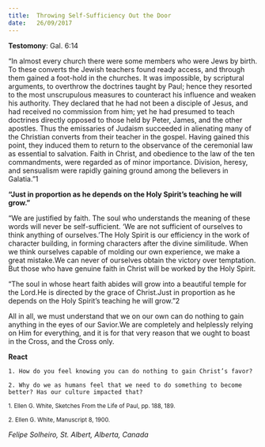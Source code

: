 ```yaml
---
title:  Throwing Self-Sufficiency Out the Door
date:   26/09/2017
---
```


**Testomony**: Gal. 6:14

“In almost every church there were some members who were Jews by birth. To these converts the Jewish teachers found ready access, and through them gained a foot-hold in the churches. It was impossible, by scriptural arguments, to overthrow the doctrines taught by Paul; hence they resorted to the most unscrupulous measures to counteract his influence and weaken his authority. They declared that he had not been a disciple of Jesus, and had received no commission from him; yet he had presumed to teach doctrines directly opposed to those held by Peter, James, and the other apostles. Thus the emissaries of Judaism succeeded in alienating many of the Christian converts from their teacher in the gospel. Having gained this point, they induced them to return to the observance of the ceremonial law as essential to salvation. Faith in Christ, and obedience to the law of the ten commandments, were regarded as of minor importance. Division, heresy, and sensualism were rapidly gaining ground among the believers in Galatia.”1

**“Just in proportion as he depends on the Holy Spirit’s teaching he will grow.”**

“We are justified by faith. The soul who understands the meaning of these words will never be self-sufficient. ‘We are not sufficient of ourselves to think anything of ourselves.’The Holy Spirit is our efficiency in the work of character building, in forming characters after the divine similitude. When we think ourselves capable of molding our own experience, we make a great mistake.We can never of ourselves obtain the victory over temptation. But those who have genuine faith in Christ will be worked by the Holy Spirit.

“The soul in whose heart faith abides will grow into a beautiful temple for the Lord.He is directed by the grace of Christ.Just in proportion as he depends on the Holy Spirit’s teaching he will grow.”2

All in all, we must understand that we on our own can do nothing to gain anything in the eyes of our Savior.We are completely and helplessly relying on Him for everything, and it is for that very reason that we ought to boast in the Cross, and the Cross only.

**React**

`1. How do you feel knowing you can do nothing to gain Christ’s favor?`

`2. Why do we as humans feel that we need to do something to become better? Has our culture impacted that?`

<sup>1. Ellen G. White, Sketches From the Life of Paul, pp. 188, 189.</sup>

<sup>2. Ellen G. White, Manuscript 8, 1900.</sup>

_Felipe Solheiro, St. Albert, Alberta, Canada_